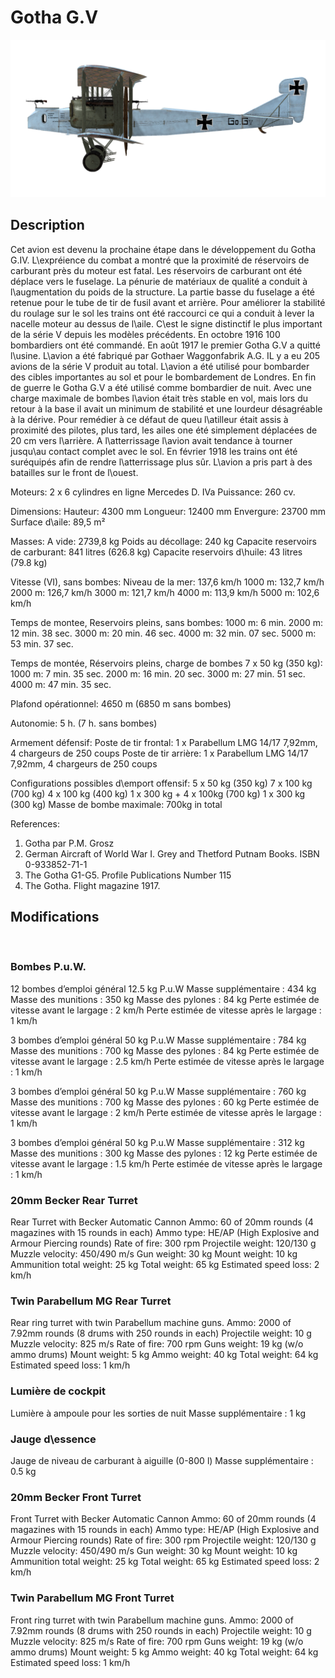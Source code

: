 # Gotha G.V

![gothag5](../images/gothag5.png)

## Description

Cet avion est devenu la prochaine étape dans le développement du Gotha G.IV. L\expréience du combat a montré que la proximité de réservoirs de carburant près du moteur est fatal. Les réservoirs de carburant ont été déplace vers le fuselage. La pénurie de matériaux de qualité a conduit à l\augmentation du poids de la structure. La partie basse du fuselage a été retenue pour le tube de tir de fusil avant et arrière. Pour améliorer la stabilité du roulage sur le sol les trains ont été raccourci ce qui a conduit à lever la nacelle moteur au dessus de l\aile. C\est le signe distinctif le plus important de la série V depuis les modèles précédents. En octobre 1916 100 bombardiers ont été commandé. En août 1917 le premier Gotha G.V a quitté l\usine. L\avion a été fabriqué par Gothaer Waggonfabrik A.G. IL y a eu 205 avions de la série V produit au total.
L\avion a été utilisé pour bombarder des cibles importantes au sol et pour le bombardement de Londres. En fin de guerre le Gotha G.V a été utilisé comme bombardier de nuit. 
Avec une charge maximale de bombes l\avion était très stable en vol, mais lors du retour à la base il avait un minimum de stabilité et une lourdeur désagréable à la dérive. Pour remédier à ce défaut de queu l\atilleur était assis à proximité des pilotes, plus tard, les ailes one été simplement déplacées de 20 cm vers l\arrière. A l\atterrissage l\avion avait tendance à tourner jusqu\au contact complet avec le sol. En février 1918 les trains ont été suréquipés afin de rendre l\atterrissage plus sûr. L\avion a pris part à des batailles sur le front de l\ouest.


Moteurs: 2 х 6 cylindres en ligne Mercedes D. IVa
Puissance: 260 cv.

Dimensions:
Hauteur: 4300 mm
Longueur: 12400 mm
Envergure: 23700 mm
Surface d\aile: 89,5 m²

Masses:
A vide: 2739,8 kg 
Poids au décollage: 240 kg
Capacite reservoirs de carburant: 841 litres (626.8 kg)
Capacite reservoirs d\huile: 43 litres (79.8 kg) 

Vitesse (VI), sans bombes:
Niveau de la mer: 137,6 km/h
1000 m: 132,7 km/h
2000 m: 126,7 km/h
3000 m: 121,7 km/h
4000 m: 113,9 km/h
5000 m: 102,6 km/h

Temps de montee, Reservoirs pleins, sans bombes:
1000 m: 6 min.
2000 m: 12 min. 38 sec.
3000 m: 20 min. 46 sec.
4000 m: 32 min. 07 sec.
5000 m: 53 min. 37 sec.

Temps de montée, Réservoirs pleins, charge de bombes 7 x 50 kg (350 kg):
1000 m: 7 min. 35 sec.
2000 m: 16 min. 20 sec.
3000 m: 27 min. 51 sec.
4000 m: 47 min. 35 sec.

Plafond opérationnel: 4650 m (6850 m sans bombes)

Autonomie: 5 h. (7 h. sans bombes)

Armement défensif:
Poste de tir frontal: 1 х Parabellum LMG 14/17 7,92mm, 4 chargeurs de 250 coups
Poste de tir arrière: 1 х Parabellum LMG 14/17 7,92mm, 4 chargeurs de 250 coups

Configurations possibles d\emport offensif:
5 x 50 kg (350 kg)
7 x 100 kg (700 kg)
4 x 100 kg (400 kg)
1 x 300 kg + 4 x 100kg (700 kg)
1 x 300 kg (300 kg)
Masse de bombe maximale: 700kg in total

References:
1) Gotha par P.M. Grosz
2) German Aircraft of World War I. Grey and Thetford Putnam Books. ISBN  0-933852-71-1
3) The Gotha G1-G5. Profile Publications Number 115
4) The Gotha. Flight magazine 1917.

## Modifications
﻿

### Bombes P.u.W.

12 bombes d’emploi général 12.5 kg P.u.W
Masse supplémentaire : 434 kg
Masse des munitions : 350 kg
Masse des pylones : 84 kg
Perte estimée de vitesse avant le largage : 2 km/h
Perte estimée de vitesse après le largage : 1 km/h

3 bombes d’emploi général 50 kg P.u.W
Masse supplémentaire : 784 kg
Masse des munitions : 700 kg
Masse des pylones : 84 kg
Perte estimée de vitesse avant le largage : 2.5 km/h
Perte estimée de vitesse après le largage : 1 km/h

3 bombes d’emploi général 50 kg P.u.W
Masse supplémentaire : 760 kg
Masse des munitions : 700 kg
Masse des pylones : 60 kg
Perte estimée de vitesse avant le largage : 2 km/h
Perte estimée de vitesse après le largage : 1 km/h

3 bombes d’emploi général 50 kg P.u.W
Masse supplémentaire : 312 kg
Masse des munitions : 300 kg
Masse des pylones : 12 kg
Perte estimée de vitesse avant le largage : 1.5 km/h
Perte estimée de vitesse après le largage : 1 km/h﻿

### 20mm Becker Rear Turret

Rear Turret with Becker Automatic Cannon
Ammo: 60 of 20mm rounds (4 magazines with 15 rounds in each)
Ammo type: HE/AP (High Explosive and Armour Piercing rounds)
Rate of fire: 300 rpm
Projectile weight: 120/130 g
Muzzle velocity: 450/490 m/s
Gun weight: 30 kg
Mount weight: 10 kg
Ammunition total weight: 25 kg
Total weight: 65 kg
Estimated speed loss: 2 km/h﻿

### Twin Parabellum MG Rear Turret

Rear ring turret with twin Parabellum machine guns.
Ammo: 2000 of 7.92mm rounds (8 drums with 250 rounds in each)
Projectile weight: 10 g
Muzzle velocity: 825 m/s
Rate of fire: 700 rpm
Guns weight: 19 kg (w/o ammo drums)
Mount weight: 5 kg
Ammo weight: 40 kg
Total weight: 64 kg
Estimated speed loss: 1 km/h﻿

### Lumière de cockpit

Lumière à ampoule pour les sorties de nuit
Masse supplémentaire : 1 kg
﻿

### Jauge d\essence

Jauge de niveau de carburant à aiguille (0-800 l)
Masse supplémentaire : 0.5 kg
﻿

### 20mm Becker Front Turret

Front Turret with Becker Automatic Cannon
Ammo: 60 of 20mm rounds (4 magazines with 15 rounds in each)
Ammo type: HE/AP (High Explosive and Armour Piercing rounds)
Rate of fire: 300 rpm
Projectile weight: 120/130 g
Muzzle velocity: 450/490 m/s
Gun weight: 30 kg
Mount weight: 10 kg
Ammunition total weight: 25 kg
Total weight: 65 kg
Estimated speed loss: 2 km/h﻿

### Twin Parabellum MG Front Turret

Front ring turret with twin Parabellum machine guns.
Ammo: 2000 of 7.92mm rounds (8 drums with 250 rounds in each)
Projectile weight: 10 g
Muzzle velocity: 825 m/s
Rate of fire: 700 rpm
Guns weight: 19 kg (w/o ammo drums)
Mount weight: 5 kg
Ammo weight: 40 kg
Total weight: 64 kg
Estimated speed loss: 1 km/h